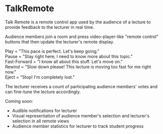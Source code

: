 TalkRemote
==========
Talk Remote is a remote control app used by the audience of a lecture to provide feedback to the lecturer in real time.

Audience members join a room and press video-player-like "remote control" buttons that then update the lecturer's remote display.

Play = "This pace is perfect. Let's keep going."
<br />Pause = "Stay right here; I need to know more about this topic."
<br />Fast-Forward = "I know all about this stuff. Let's move on."
<br />Rewind = "Slow down please! This lecture is moving too fast for me right now."
<br />Eject = "Stop! I'm completely lost."

The lecturer receives a count of participating audience members' votes and can fine-tune the lecture accordingly.

Coming soon:
<ul>
<li>Audible notifications for lecturer</li>
<li>Visual representation of audience member's selection and lecturer's selection in all remote views</li>
<li>Audience member statistics for lecturer to track student progress</li>
</ul>
